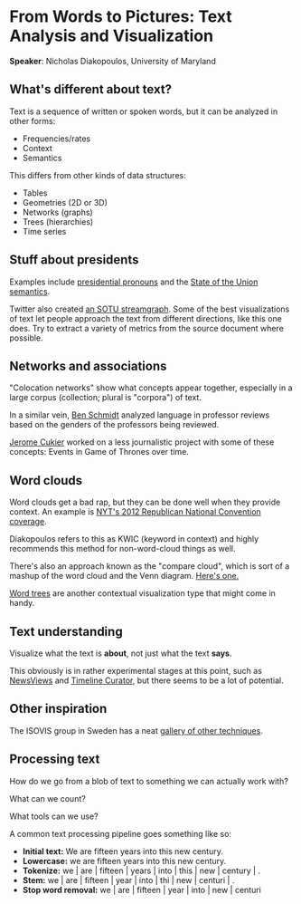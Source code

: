 # From Words to Pictures: Text Analysis and Visualization #

**Speaker**: Nicholas Diakopoulos, University of Maryland

## What's different about text? ##

Text is a sequence of written or spoken words, but it can be analyzed
in other forms:

* Frequencies/rates
* Context
* Semantics

This differs from other kinds of data structures:

* Tables
* Geometries (2D or 3D)
* Networks (graphs)
* Trees (hierarchies)
* Time series

## Stuff about presidents ##

Examples include [presidential pronouns](http://www.buzzfeed.com/johntemplon/obamas-pronouns-dont-make-him-narcissist)
and the [State of the Union semantics](http://www.washingtonpost.com/wp-srv/special/politics/2014-state-of-the-union/language-of-sotu/).

Twitter also created [an SOTU streamgraph](http://twitter.github.io/interactive/sotu2015/).
Some of the best visualizations of text let people approach the text from
different directions, like this one does. Try to extract a variety of metrics
from the source document where possible.

## Networks and associations ##

"Colocation networks" show what concepts appear together, especially in a large
corpus (collection; plural is "corpora") of text.

In a similar vein, [Ben Schmidt](http://benschmidt.org/profGender/) analyzed
language in professor reviews based on the genders of the professors being
reviewed.

[Jerome Cukier](http://www.jeromecukier.net/projects/agot/events.html) worked
on a less journalistic project with some of these concepts: Events in Game of
Thrones over time.

## Word clouds ##

Word clouds get a bad rap, but they can be done well when they provide context.
An example is [NYT's 2012 Republican National Convention coverage](http://www.nytimes.com/interactive/2012/08/28/us/politics/convention-word-counts.html?_r=0).

Diakopoulos refers to this as KWIC (keyword in context) and highly recommends
this method for non-word-cloud things as well.

There's also an approach known as the "compare cloud", which is sort of a
mashup of the word cloud and the Venn diagram. [Here's one.](http://nad.webfactional.com/lingoscope/v2/)

[Word trees](http://www.jasondavies.com/wordtree) are another contextual
visualization type that might come in handy.

## Text understanding ##

Visualize what the text is **about**, not just what the text **says**.

This obviously is in rather experimental stages at this point, such as
[NewsViews](http://www.nickdiakopoulos.com/wp-content/uploads/2011/07/NewsViews_20140112_CR.pdf)
and [Timeline Curator](http://www.cs.ubc.ca/group/infovis/software/TimeLineCurator/),
but there seems to be a lot of potential.

## Other inspiration ##

The ISOVIS group in Sweden has a neat [gallery of other techniques](http://textvis.lnu.se/).

## Processing text ##

How do we go from a blob of text to something we can actually work with?

What can we count?

What tools can we use?

A common text processing pipeline goes something like so:

* **Initial text:** We are fifteen years into this new century.
* **Lowercase:** we are fifteen years into this new century.
* **Tokenize:** we | are | fifteen | years | into | this | new | century | .
* **Stem:** we | are | fifteen | year | into | thi | new | centuri | .
* **Stop word removal:** we | are | fifteen | year | into | new | centuri
